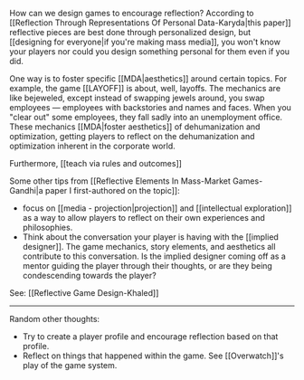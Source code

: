 How can we design games to encourage reflection? According to [[Reflection Through Representations Of Personal Data-Karyda|this paper]] reflective pieces are best done through personalized design, but [[designing for everyone|if you're making mass media]], you won't know your players nor could you design something personal for them even if you did.

One way is to foster specific [[MDA|aesthetics]] around certain topics. For example, the game [[LAYOFF]] is about, well, layoffs. The mechanics are like bejeweled, except instead of swapping jewels around, you swap employees — employees with backstories and names and faces. When you "clear out" some employees, they fall sadly into an unemployment office. These mechanics [[MDA|foster aesthetics]] of dehumanization and optimization, getting players to reflect on the dehumanization and optimization inherent in the corporate world.

Furthermore, [[teach via rules and outcomes]]

Some other tips from [[Reflective Elements In Mass-Market Games-Gandhi|a paper I first-authored on the topic]]:

 - focus on [[media - projection|projection]] and [[intellectual exploration]] as a way to allow players to reflect on their own experiences and philosophies.
 - Think about the conversation your player is having with the [[implied designer]]. The game mechanics, story elements, and aesthetics all contribute to this conversation. Is the implied designer coming off as a mentor guiding the player through their thoughts, or are they being condescending towards the player?

See: [[Reflective Game Design-Khaled]]

---------

Random other thoughts:

 - Try to create a player profile and encourage reflection based on that profile.
 - Reflect on things that happened within the game. See [[Overwatch]]'s play of the game system.
